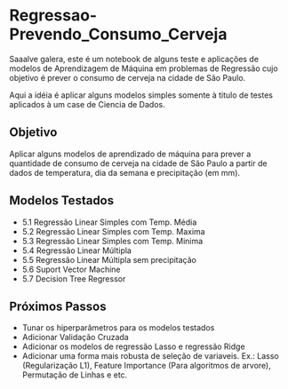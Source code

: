 # Regressao-Prevendo_Consumo_Cerveja


Saaalve galera, este é um notebook de alguns teste e aplicações de modelos de Aprendizagem de Máquina em problemas de Regressão cujo objetivo é prever o consumo de cerveja na cidade de São Paulo. 

Aqui a idéia é aplicar alguns modelos simples somente à titulo de testes aplicados à um case de Ciencia de Dados.


## Objetivo

Aplicar alguns modelos de aprendizado de máquina para prever a quantidade de consumo de cerveja na cidade de São Paulo a partir de dados de temperatura, dia da semana e precipitação (em mm). 

## Modelos Testados

  - 5.1 Regressão Linear Simples com Temp. Média
  - 5.2 Regressão Linear Simples com Temp. Maxima
  - 5.3 Regressão Linear Simples com Temp. Minima
  - 5.4 Regressão Linear Múltipla
  - 5.5 Regressão Linear Múltipla sem precipitação
  - 5.6 Suport Vector Machine 
  - 5.7 Decision Tree Regressor
  
  
## Próximos Passos
  
  - Tunar os hiperparâmetros para os modelos testados 
  - Adicionar Validação Cruzada
  - Adicionar os modelos de regressão Lasso e regressão Ridge
  - Adicionar uma forma mais robusta de seleção de variaveis. Ex.: Lasso (Regularização L1), Feature Importance (Para algoritmos de arvore), Permutação de Linhas e etc.
